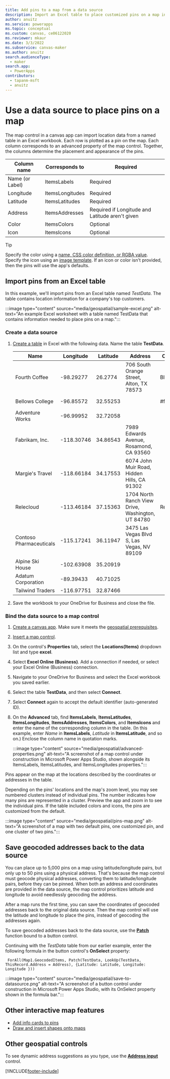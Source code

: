```yaml
---
title: Add pins to a map from a data source
description: Import an Excel table to place customized pins on a map in Power Apps.
author: anuitz
ms.service: powerapps
ms.topic: conceptual
ms.custom: canvas, ce06122020
ms.reviewer: mkaur
ms.date: 3/3/2022
ms.subservice: canvas-maker
ms.author: anuitz
search.audienceType: 
  - maker
search.app: 
  - PowerApps
contributors:
  - tapanm-msft
  - anuitz
---
```


# Use a data source to place pins on a map

The map control in a canvas app can import location data from a named table in an Excel workbook. Each row is plotted as a pin on the map. Each column corresponds to an advanced property of the map control. Together, the columns determine the placement and appearance of the pins.

| Column name | Corresponds to | Required |
| - | - | - |
| Name (or Label) | ItemsLabels | Required |
| Longitude | ItemsLongitudes | Required |
| Latitude | ItemsLatitudes | Required |
| Address | ItemsAddresses | Required if Longitude and Latitude aren't given |
| Color | ItemsColors | Optional |
| Icon | ItemsIcons | Optional |

>[!Tip]
> Specify the color using a [name, CSS color definition, or RGBA value](/functions/>function-colors). Specify the icon using an [image template](/azure/azure-maps/how-to-use-image-templates-web-sdk#list-of-image-templates). If an icon or color isn't provided, then the pins will use the app's defaults.

## Import pins from an Excel table

In this example, we'll import pins from an Excel table named *TestData*. The table contains location information for a company's top customers.

:::image type="content" source="media/geospatial/sample-excel.png" alt-text="An example Excel worksheet with a table named TestData that contains information needed to place pins on a map.":::

### Create a data source

1. [Create a table](https://go.microsoft.com/fwlink/?linkid=2186917) in Excel with the following data. Name the table **TestData**.

    | Name | Longitude | Latitude | Address | Color | Icon |
    | - | - | - | - | - | - |
    | Fourth Coffee | -98.29277 | 26.2774 | 706 South Orange Street, Alton, TX 78573 | Blue | marker-flat |
    | Bellows College | -96.85572 | 32.55253 | | #ffefcd | hexagon-thick |
    | Adventure Works | -96.99952 | 32.72058 | | | car |
    | Fabrikam, Inc. | -118.30746 | 34.86543 | 7989 Edwards Avenue, Rosamond, CA 93560 | | |
    | Margie's Travel | -118.66184 | 34.17553 | 6074 John Muir Road, Hidden Hills, CA 91302 | | |
    | Relecloud | -113.46184 | 37.15363 | 1704 North Ranch View Drive, Washington, UT 84780 | Red | car |
    | Contoso Pharmaceuticals | -115.17241  | 36.11947 | 3475 Las Vegas Blvd S, Las Vegas, NV 89109 | | |
    | Alpine Ski House | -102.63908 | 35.20919 | | | |
    | Adatum Corporation | -89.39433 | 40.71025 | | | |
    | Tailwind Traders | -116.97751 | 32.87466 | | | |

2. Save the workbook to your OneDrive for Business and close the file.

### Bind the data source to a map control

1. [Create a canvas app](./create-blank-app.md). Make sure it meets the [geospatial prerequisites](geospatial-overview.md#prerequisites).
2. [Insert a map control](geospatial-component-map.md).
3. On the control's **Properties** tab, select the **Locations(Items)** dropdown list and type **excel**.
4. Select **Excel Online (Business)**. Add a connection if needed, or select your Excel Online (Business) connection.
5. Navigate to your OneDrive for Business and select the Excel workbook you saved earlier.
6. Select the table **TestData**, and then select **Connect**.
7. Select **Connect** again to accept the default identifier (auto-generated ID).
8. On the **Advanced** tab, find **ItemsLabels**, **ItemsLatitudes**, **ItemsLongitudes**, **ItemsAddresses**, **ItemsColors**, and **ItemsIcons** and enter the name of the corresponding column in the table. (In this example, enter *Name* in **ItemsLabels**, *Latitude* in **ItemsLatitude**, and so on.) Enclose the column name in quotation marks.

    :::image type="content" source="media/geospatial/advanced-properties.png" alt-text="A screenshot of a map control under construction in Microsoft Power Apps Studio, shown alongside its ItemsLabels, ItemsLatitudes, and ItemsLongitudes properties.":::

Pins appear on the map at the locations described by the coordinates or addresses in the table.

Depending on the pins' locations and the map's zoom level, you may see numbered clusters instead of individual pins. The number indicates how many pins are represented in a cluster. Preview the app and zoom in to see the individual pins. If the table included colors and icons, the pins are customized from the default.

:::image type="content" source="media/geospatial/pins-map.png" alt-text="A screenshot of a map with two default pins, one customized pin, and one cluster of two pins.":::

## Save geocoded addresses back to the data source

You can place up to 5,000 pins on a map using latitude/longitude pairs, but only up to 50 pins using a physical address. That's because the map control must geocode physical addresses, converting them to latitude/longitude pairs, before they can be pinned. When both an address and coordinates are provided in the data source, the map control prioritizes latitude and longitude to avoid needlessly geocoding the address.

After a map runs the first time, you can save the coordinates of geocoded addresses back to the original data source. Then the map control will use the latitude and longitude to place the pins, instead of geocoding the addresses again.

To save geocoded addresses back to the data source, use the [**Patch**](./functions/function-patch.md) function bound to a button control.

Continuing with the *TestData* table from our earlier example, enter the following formula in the button control's **OnSelect** property:

```text
 ForAll(Map1.GeocodedItems, Patch(TestData, LookUp(TestData, ThisRecord.Address = Address), {Latitude: Latitude, Longitude: Longitude }))
```

:::image type="content" source="media/geospatial/save-to-datasource.png" alt-text="A screenshot of a button control under construction in Microsoft Power Apps Studio, with its OnSelect property shown in the formula bar.":::

## Other interactive map features

- [Add info cards to pins](geospatial-map-infocards.md)
- [Draw and insert shapes onto maps](geospatial-map-draw-shapes.md)

## Other geospatial controls

To see dynamic address suggestions as you type, use the **[Address input](geospatial-component-input-address.md)** control.

[!INCLUDE[footer-include](../../includes/footer-banner.md)]

